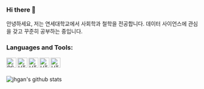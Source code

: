 ### Hi there 👋

안녕하세요, 저는 연세대학교에서 사회학과 철학을 전공합니다. 데이터 사이언스에 관심을 갖고 꾸준히 공부하는 중입니다.

### Languages and Tools:

[<img align="left" alt="RStudio" width="26px" src="https://cdn.jsdelivr.net/npm/simple-icons@3.4.0/icons/rstudio.svg" />][rstudio]
[<img align="left" alt="HTML5" width="26px" src="https://cdn.jsdelivr.net/npm/simple-icons@3.4.0/icons/r.svg" />][R]
[<img align="left" alt="HTML5" width="26px" src="https://cdn.jsdelivr.net/npm/simple-icons@3.4.0/icons/python.svg" />][python]
[<img align="left" alt="HTML5" width="26px" src="https://api.accredible.com/v1/frontend/credential_website_embed_image/badge/19148073" />][tensorflow]
[<img align="left" alt="HTML5" width="26px" src="https://cdn.jsdelivr.net/npm/simple-icons@3.4.0/icons/markdown.svg" />][markdown]


[rstudio]: https://rstudio.com/
[R]: https://www.r-project.org/
[python]: https://www.python.org/
[markdown]: https://daringfireball.net/projects/markdown/
[tensorflow]: https://www.tensorflow.org/

</br>
</br>

![jhgan's github stats](https://github-readme-stats.vercel.app/api?username=jhgan00)
